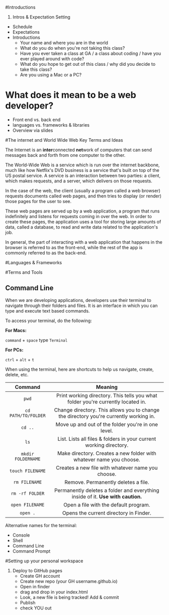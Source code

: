 
#Introductions

1. Intros & Expectation Setting
  - Schedule
  - Expectations
  - Introductions
    - Your name and where you are in the world
    - What do you do when you're not taking this class?
    - Have you ever taken a class at GA / a class about coding / have you ever played around with code?
    - What do you hope to get out of this class / why did you decide to take this class?
    - Are you using a Mac or a PC?

# What does it mean to be a web developer?
  - Front end vs. back end
  - languages vs. frameworks & libraries
  - Overview via slides
  
#The internet and World Wide Web
Key Terms and Ideas

The Internet is an **inter**connected **net**work of computers that can send messages back and forth from one computer to the other.

The World-Wide Web is a service which is run over the internet backbone, much like how Netflix's DVD business is a service that's built on top of the US postal service. A service is an interaction between two parties: a client, which makes requests, and a server, which delivers on those requests.

In the case of the web, the client (usually a program called a web browser) requests documents called web pages, and then tries to display (or render) those pages for the user to see.

These web pages are served up by a web application, a program that runs indefinitely and listens for requests coming in over the web. In order to create these pages, the application uses a tool for storing large amounts of data, called a database, to read and write data related to the application's job.

In general, the part of interacting with a web application that happens in the browser is referred to as the front-end, while the rest of the app is commonly referred to as the back-end.

#Languages & Frameworks

#Terms and Tools

## Command Line

When we are developing applications, developers use their terminal to navigate through their folders and files. It is an interface in which you can type and execute text based commands.

To access your terminal, do the following:

**For Macs:**

`command` + `space`
type `Terminal`

**For PCs:**

`ctrl` + `alt` + `t`

When using the terminal, here are shortcuts to help us navigate, create, delete, etc.

| Command | Meaning |
|:-------:|:-------:|
| `pwd` | Print working directory. This tells you what folder you're currently located in. |
| `cd PATH/TO/FOLDER` | Change directory. This allows you to change the directory you're currently working in. |
| `cd ..` | Move up and out of the folder you're in one level. |
| `ls` | List. Lists all files & folders in your current working directory. |
| `mkdir FOLDERNAME` | Make directory. Creates a new folder with whatever name you choose. |
| `touch FILENAME` | Creates a new file with whatever name you choose. |
| `rm FILENAME` | Remove. Permanently deletes a file. |
| `rm -rf FOLDER` | Permanently deletes a folder and everything inside of it. **Use with caution.** |
| `open FILENAME` | Open a file with the default program. |
| `open .` | Opens the current directory in Finder. |

Alternative names for the terminal:

- Console
- Shell
- Command Line
- Command Prompt

#Setting up your personal workspace

1. Deploy to GitHub pages
    - Create GH account
    - Create new repo (your GH username.github.io)
    - Open in finder
    - drag and drop in your index.html
    - Look, a new file is being tracked! Add & commit
    - Publish
    - check YOU out

